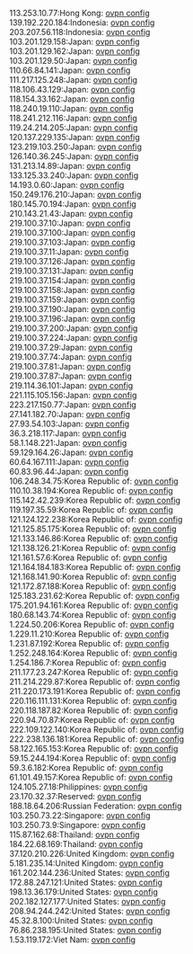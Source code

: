 113.253.10.77:Hong Kong: [ovpn config](vpn/113_253_10_77.ovpn)  
139.192.220.184:Indonesia: [ovpn config](vpn/139_192_220_184.ovpn)  
203.207.56.118:Indonesia: [ovpn config](vpn/203_207_56_118.ovpn)  
103.201.129.158:Japan: [ovpn config](vpn/103_201_129_158.ovpn)  
103.201.129.162:Japan: [ovpn config](vpn/103_201_129_162.ovpn)  
103.201.129.50:Japan: [ovpn config](vpn/103_201_129_50.ovpn)  
110.66.84.141:Japan: [ovpn config](vpn/110_66_84_141.ovpn)  
111.217.125.248:Japan: [ovpn config](vpn/111_217_125_248.ovpn)  
118.106.43.129:Japan: [ovpn config](vpn/118_106_43_129.ovpn)  
118.154.33.162:Japan: [ovpn config](vpn/118_154_33_162.ovpn)  
118.240.19.110:Japan: [ovpn config](vpn/118_240_19_110.ovpn)  
118.241.212.116:Japan: [ovpn config](vpn/118_241_212_116.ovpn)  
119.24.214.205:Japan: [ovpn config](vpn/119_24_214_205.ovpn)  
120.137.229.135:Japan: [ovpn config](vpn/120_137_229_135.ovpn)  
123.219.103.250:Japan: [ovpn config](vpn/123_219_103_250.ovpn)  
126.140.36.245:Japan: [ovpn config](vpn/126_140_36_245.ovpn)  
131.213.14.89:Japan: [ovpn config](vpn/131_213_14_89.ovpn)  
133.125.33.240:Japan: [ovpn config](vpn/133_125_33_240.ovpn)  
14.193.0.60:Japan: [ovpn config](vpn/14_193_0_60.ovpn)  
150.249.176.210:Japan: [ovpn config](vpn/150_249_176_210.ovpn)  
180.145.70.194:Japan: [ovpn config](vpn/180_145_70_194.ovpn)  
210.143.21.43:Japan: [ovpn config](vpn/210_143_21_43.ovpn)  
219.100.37.10:Japan: [ovpn config](vpn/219_100_37_10.ovpn)  
219.100.37.100:Japan: [ovpn config](vpn/219_100_37_100.ovpn)  
219.100.37.103:Japan: [ovpn config](vpn/219_100_37_103.ovpn)  
219.100.37.11:Japan: [ovpn config](vpn/219_100_37_11.ovpn)  
219.100.37.126:Japan: [ovpn config](vpn/219_100_37_126.ovpn)  
219.100.37.131:Japan: [ovpn config](vpn/219_100_37_131.ovpn)  
219.100.37.154:Japan: [ovpn config](vpn/219_100_37_154.ovpn)  
219.100.37.158:Japan: [ovpn config](vpn/219_100_37_158.ovpn)  
219.100.37.159:Japan: [ovpn config](vpn/219_100_37_159.ovpn)  
219.100.37.190:Japan: [ovpn config](vpn/219_100_37_190.ovpn)  
219.100.37.196:Japan: [ovpn config](vpn/219_100_37_196.ovpn)  
219.100.37.200:Japan: [ovpn config](vpn/219_100_37_200.ovpn)  
219.100.37.224:Japan: [ovpn config](vpn/219_100_37_224.ovpn)  
219.100.37.29:Japan: [ovpn config](vpn/219_100_37_29.ovpn)  
219.100.37.74:Japan: [ovpn config](vpn/219_100_37_74.ovpn)  
219.100.37.81:Japan: [ovpn config](vpn/219_100_37_81.ovpn)  
219.100.37.87:Japan: [ovpn config](vpn/219_100_37_87.ovpn)  
219.114.36.101:Japan: [ovpn config](vpn/219_114_36_101.ovpn)  
221.115.105.156:Japan: [ovpn config](vpn/221_115_105_156.ovpn)  
223.217.150.77:Japan: [ovpn config](vpn/223_217_150_77.ovpn)  
27.141.182.70:Japan: [ovpn config](vpn/27_141_182_70.ovpn)  
27.93.54.103:Japan: [ovpn config](vpn/27_93_54_103.ovpn)  
36.3.218.117:Japan: [ovpn config](vpn/36_3_218_117.ovpn)  
58.1.148.221:Japan: [ovpn config](vpn/58_1_148_221.ovpn)  
59.129.164.26:Japan: [ovpn config](vpn/59_129_164_26.ovpn)  
60.64.167.111:Japan: [ovpn config](vpn/60_64_167_111.ovpn)  
60.83.96.44:Japan: [ovpn config](vpn/60_83_96_44.ovpn)  
106.248.34.75:Korea Republic of: [ovpn config](vpn/106_248_34_75.ovpn)  
110.10.38.194:Korea Republic of: [ovpn config](vpn/110_10_38_194.ovpn)  
115.142.42.239:Korea Republic of: [ovpn config](vpn/115_142_42_239.ovpn)  
119.197.35.59:Korea Republic of: [ovpn config](vpn/119_197_35_59.ovpn)  
121.124.122.238:Korea Republic of: [ovpn config](vpn/121_124_122_238.ovpn)  
121.125.85.175:Korea Republic of: [ovpn config](vpn/121_125_85_175.ovpn)  
121.133.146.86:Korea Republic of: [ovpn config](vpn/121_133_146_86.ovpn)  
121.138.126.21:Korea Republic of: [ovpn config](vpn/121_138_126_21.ovpn)  
121.161.57.6:Korea Republic of: [ovpn config](vpn/121_161_57_6.ovpn)  
121.164.184.183:Korea Republic of: [ovpn config](vpn/121_164_184_183.ovpn)  
121.168.141.90:Korea Republic of: [ovpn config](vpn/121_168_141_90.ovpn)  
121.172.87.188:Korea Republic of: [ovpn config](vpn/121_172_87_188.ovpn)  
125.183.231.62:Korea Republic of: [ovpn config](vpn/125_183_231_62.ovpn)  
175.201.94.161:Korea Republic of: [ovpn config](vpn/175_201_94_161.ovpn)  
180.68.143.74:Korea Republic of: [ovpn config](vpn/180_68_143_74.ovpn)  
1.224.50.206:Korea Republic of: [ovpn config](vpn/1_224_50_206.ovpn)  
1.229.11.210:Korea Republic of: [ovpn config](vpn/1_229_11_210.ovpn)  
1.231.87.192:Korea Republic of: [ovpn config](vpn/1_231_87_192.ovpn)  
1.252.248.164:Korea Republic of: [ovpn config](vpn/1_252_248_164.ovpn)  
1.254.186.7:Korea Republic of: [ovpn config](vpn/1_254_186_7.ovpn)  
211.177.23.247:Korea Republic of: [ovpn config](vpn/211_177_23_247.ovpn)  
211.214.229.87:Korea Republic of: [ovpn config](vpn/211_214_229_87.ovpn)  
211.220.173.191:Korea Republic of: [ovpn config](vpn/211_220_173_191.ovpn)  
220.116.111.131:Korea Republic of: [ovpn config](vpn/220_116_111_131.ovpn)  
220.118.187.82:Korea Republic of: [ovpn config](vpn/220_118_187_82.ovpn)  
220.94.70.87:Korea Republic of: [ovpn config](vpn/220_94_70_87.ovpn)  
222.109.122.140:Korea Republic of: [ovpn config](vpn/222_109_122_140.ovpn)  
222.238.136.181:Korea Republic of: [ovpn config](vpn/222_238_136_181.ovpn)  
58.122.165.153:Korea Republic of: [ovpn config](vpn/58_122_165_153.ovpn)  
59.15.244.194:Korea Republic of: [ovpn config](vpn/59_15_244_194.ovpn)  
59.3.6.182:Korea Republic of: [ovpn config](vpn/59_3_6_182.ovpn)  
61.101.49.157:Korea Republic of: [ovpn config](vpn/61_101_49_157.ovpn)  
124.105.27.18:Philippines: [ovpn config](vpn/124_105_27_18.ovpn)  
23.170.32.37:Reserved: [ovpn config](vpn/23_170_32_37.ovpn)  
188.18.64.206:Russian Federation: [ovpn config](vpn/188_18_64_206.ovpn)  
103.250.73.22:Singapore: [ovpn config](vpn/103_250_73_22.ovpn)  
103.250.73.9:Singapore: [ovpn config](vpn/103_250_73_9.ovpn)  
115.87.162.68:Thailand: [ovpn config](vpn/115_87_162_68.ovpn)  
184.22.68.169:Thailand: [ovpn config](vpn/184_22_68_169.ovpn)  
37.120.210.226:United Kingdom: [ovpn config](vpn/37_120_210_226.ovpn)  
5.181.235.14:United Kingdom: [ovpn config](vpn/5_181_235_14.ovpn)  
161.202.144.236:United States: [ovpn config](vpn/161_202_144_236.ovpn)  
172.88.247.121:United States: [ovpn config](vpn/172_88_247_121.ovpn)  
198.13.36.179:United States: [ovpn config](vpn/198_13_36_179.ovpn)  
202.182.127.177:United States: [ovpn config](vpn/202_182_127_177.ovpn)  
208.94.244.242:United States: [ovpn config](vpn/208_94_244_242.ovpn)  
45.32.8.100:United States: [ovpn config](vpn/45_32_8_100.ovpn)  
76.86.238.195:United States: [ovpn config](vpn/76_86_238_195.ovpn)  
1.53.119.172:Viet Nam: [ovpn config](vpn/1_53_119_172.ovpn)  

